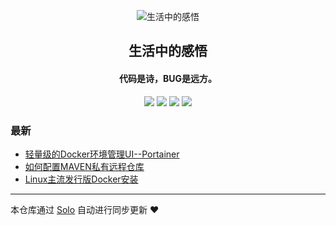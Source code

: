 <p align="center"><img alt="生活中的感悟" src="https://b3log.org/images/brand/solo-128.png"></p><h2 align="center">
生活中的感悟
</h2>

<h4 align="center">代码是诗，BUG是远方。</h4>
<p align="center"><a title="生活中的感悟" target="_blank" href="https://github.com/yangdingjie/solo-blog"><img src="https://img.shields.io/github/last-commit/yangdingjie/solo-blog.svg?style=flat-square&color=FF9900"></a>
<a title="GitHub repo size in bytes" target="_blank" href="https://github.com/yangdingjie/solo-blog"><img src="https://img.shields.io/github/repo-size/yangdingjie/solo-blog.svg?style=flat-square"></a>
<a title="Solo Version" target="_blank" href="https://github.com/88250/solo/releases"><img src="https://img.shields.io/badge/solo-4.4.0-f1e05a.svg?style=flat-square&color=blueviolet"></a>
<a title="Hits" target="_blank" href="https://github.com/88250/hits"><img src="https://hits.b3log.org/yangdingjie/solo-blog.svg"></a></p>

### 最新

* [轻量级的Docker环境管理UI--Portainer](https://yangdj.cn/articles/2019/12/25/1577286137240.html)
* [如何配置MAVEN私有远程仓库](https://yangdj.cn/articles/2019/12/09/1575897225619.html)
* [Linux主流发行版Docker安装](https://yangdj.cn/articles/2019/11/23/1574505910249.html)



---

本仓库通过 [Solo](https://github.com/88250/solo) 自动进行同步更新 ❤️ 